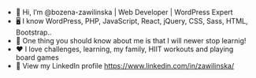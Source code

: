 - 👋 Hi, I’m @bozena-zawilinska | Web Developer | WordPress Expert
- 🖥️ I know WordPress, PHP, JavaScript, React, jQuery, CSS, Sass, HTML, Bootstrap..
- 🌱 One thing you should know about me is that I will newer stop learnig! 
- ❤️ I love challenges, learning, my family, HIIT workouts and playing board games
- 👀 View my LinkedIn profile https://www.linkedin.com/in/zawilinska/

<!---
bozena-zawilinska/bozena-zawilinska is a ✨ special ✨ repository because its `README.md` (this file) appears on your GitHub profile.
You can click the Preview link to take a look at your changes.
--->

